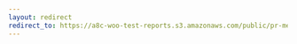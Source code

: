 ```yaml
---
layout: redirect
redirect_to: https://a8c-woo-test-reports.s3.amazonaws.com/public/pr-merge/40829/e2e/index.html
---
```

